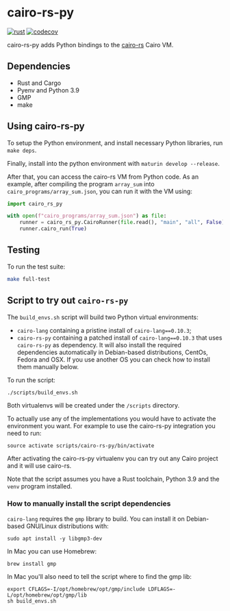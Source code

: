 # cairo-rs-py
[![rust](https://github.com/lambdaclass/cairo-rs-py/actions/workflows/rust.yml/badge.svg)](https://github.com/lambdaclass/cairo-rs/actions/workflows/rust.yml) [![codecov](https://codecov.io/gh/lambdaclass/cairo-rs-py/branch/main/graph/badge.svg)](https://codecov.io/gh/lambdaclass/cairo-rs-py)

cairo-rs-py adds Python bindings to the [cairo-rs](https://github.com/lambdaclass/cairo-rs) Cairo VM.

## Dependencies
- Rust and Cargo
- Pyenv and Python 3.9
- GMP
- make

## Using cairo-rs-py
To setup the Python environment, and install necessary Python libraries, run `make deps`.

Finally, install into the python environment with `maturin develop --release`.

After that, you can access the cairo-rs VM from Python code. As an example, after compiling the program `array_sum` into `cairo_programs/array_sum.json`, you can run it with the VM using:

```python
import cairo_rs_py

with open(f"cairo_programs/array_sum.json") as file:
    runner = cairo_rs_py.CairoRunner(file.read(), "main", "all", False)
    runner.cairo_run(True)
```

## Testing
To run the test suite:
```bash
make full-test
```

## Script to try out `cairo-rs-py`

The `build_envs.sh` script will build two Python virtual environments:
- `cairo-lang` containing a pristine install of `cairo-lang==0.10.3`;
- `cairo-rs-py` containing a patched install of `cairo-lang==0.10.3` that uses `cairo-rs-py` as dependency.
It will also install the required dependencies automatically in Debian-based distributions, CentOs, Fedora and OSX. 
If you use another OS you can check how to install them manually below.

To run the script:
```shell
./scripts/build_envs.sh
```

Both virtualenvs will be created under the `/scripts` directory.

To actually use any of the implementations you would have to activate the environment you want. For example to use the cairo-rs-py integration you need to run:

```shell
source activate scripts/cairo-rs-py/bin/activate
```

After activating the cairo-rs-py virtualenv you can try out any Cairo project and it will use cairo-rs.

Note that the script assumes you have a Rust toolchain, Python 3.9 and the `venv` program installed.

### How to manually install the script dependencies

`cairo-lang` requires the `gmp` library to build.
You can install it on Debian-based GNU/Linux distributions with:
```shell
sudo apt install -y libgmp3-dev
```

In Mac you can use Homebrew:
```shell
brew install gmp
```

In Mac you'll also need to tell the script where to find the gmp lib:
```shell
export CFLAGS=-I/opt/homebrew/opt/gmp/include LDFLAGS=-L/opt/homebrew/opt/gmp/lib
sh build_envs.sh
```
